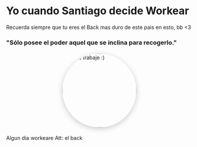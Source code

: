 <H1> Yo cuando Santiago decide Workear </h1>







<p>Recuerda siempre que tu eres el Back mas duro de este pais en esto, bb <3 </p>


<h3> "Sólo posee el poder aquel que se inclina para recogerlo." </h3> 


<div style="display: flex; justify-content: center; margin: 20px 0;">
    <img 
        src="https://cdn.nd-api.com/avatars/d5c9b590eb7eb9f5e25224ab5a4384cf.jpg" 
        alt="Ojala trabaje :)" 
        style="border-radius: 50%; box-shadow: 0 4px 16px rgba(0,0,0,0.2); width: 200px; transition: transform 0.3s; cursor: pointer;"
        onmouseover="this.style.transform='scale(1.08)';"
        onmouseout="this.style.transform='scale(1)';"
    />
</div>

Algun dia workeare
Att: el back

